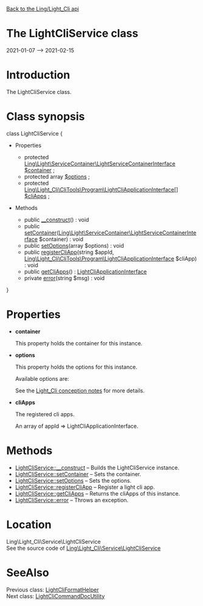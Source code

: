 [Back to the Ling/Light_Cli api](https://github.com/lingtalfi/Light_Cli/blob/master/doc/api/Ling/Light_Cli.md)



The LightCliService class
================
2021-01-07 --> 2021-02-15






Introduction
============

The LightCliService class.



Class synopsis
==============


class <span class="pl-k">LightCliService</span>  {

- Properties
    - protected [Ling\Light\ServiceContainer\LightServiceContainerInterface](https://github.com/lingtalfi/Light/blob/master/doc/api/Ling/Light/ServiceContainer/LightServiceContainerInterface.md) [$container](#property-container) ;
    - protected array [$options](#property-options) ;
    - protected [Ling\Light_Cli\CliTools\Program\LightCliApplicationInterface[]](https://github.com/lingtalfi/Light_Cli/blob/master/doc/api/Ling/Light_Cli/CliTools/Program/LightCliApplicationInterface.md) [$cliApps](#property-cliApps) ;

- Methods
    - public [__construct](https://github.com/lingtalfi/Light_Cli/blob/master/doc/api/Ling/Light_Cli/Service/LightCliService/__construct.md)() : void
    - public [setContainer](https://github.com/lingtalfi/Light_Cli/blob/master/doc/api/Ling/Light_Cli/Service/LightCliService/setContainer.md)([Ling\Light\ServiceContainer\LightServiceContainerInterface](https://github.com/lingtalfi/Light/blob/master/doc/api/Ling/Light/ServiceContainer/LightServiceContainerInterface.md) $container) : void
    - public [setOptions](https://github.com/lingtalfi/Light_Cli/blob/master/doc/api/Ling/Light_Cli/Service/LightCliService/setOptions.md)(array $options) : void
    - public [registerCliApp](https://github.com/lingtalfi/Light_Cli/blob/master/doc/api/Ling/Light_Cli/Service/LightCliService/registerCliApp.md)(string $appId, [Ling\Light_Cli\CliTools\Program\LightCliApplicationInterface](https://github.com/lingtalfi/Light_Cli/blob/master/doc/api/Ling/Light_Cli/CliTools/Program/LightCliApplicationInterface.md) $cliApp) : void
    - public [getCliApps](https://github.com/lingtalfi/Light_Cli/blob/master/doc/api/Ling/Light_Cli/Service/LightCliService/getCliApps.md)() : [LightCliApplicationInterface](https://github.com/lingtalfi/Light_Cli/blob/master/doc/api/Ling/Light_Cli/CliTools/Program/LightCliApplicationInterface.md)
    - private [error](https://github.com/lingtalfi/Light_Cli/blob/master/doc/api/Ling/Light_Cli/Service/LightCliService/error.md)(string $msg) : void

}




Properties
=============

- <span id="property-container"><b>container</b></span>

    This property holds the container for this instance.
    
    

- <span id="property-options"><b>options</b></span>

    This property holds the options for this instance.
    
    Available options are:
    
    
    
    See the [Light_Cli conception notes](https://github.com/lingtalfi/Light_Cli/blob/master/doc/pages/conception-notes.md) for more details.
    
    

- <span id="property-cliApps"><b>cliApps</b></span>

    The registered cli apps.
    
    An array of appId => LightCliApplicationInterface.
    
    



Methods
==============

- [LightCliService::__construct](https://github.com/lingtalfi/Light_Cli/blob/master/doc/api/Ling/Light_Cli/Service/LightCliService/__construct.md) &ndash; Builds the LightCliService instance.
- [LightCliService::setContainer](https://github.com/lingtalfi/Light_Cli/blob/master/doc/api/Ling/Light_Cli/Service/LightCliService/setContainer.md) &ndash; Sets the container.
- [LightCliService::setOptions](https://github.com/lingtalfi/Light_Cli/blob/master/doc/api/Ling/Light_Cli/Service/LightCliService/setOptions.md) &ndash; Sets the options.
- [LightCliService::registerCliApp](https://github.com/lingtalfi/Light_Cli/blob/master/doc/api/Ling/Light_Cli/Service/LightCliService/registerCliApp.md) &ndash; Register a light cli app.
- [LightCliService::getCliApps](https://github.com/lingtalfi/Light_Cli/blob/master/doc/api/Ling/Light_Cli/Service/LightCliService/getCliApps.md) &ndash; Returns the cliApps of this instance.
- [LightCliService::error](https://github.com/lingtalfi/Light_Cli/blob/master/doc/api/Ling/Light_Cli/Service/LightCliService/error.md) &ndash; Throws an exception.





Location
=============
Ling\Light_Cli\Service\LightCliService<br>
See the source code of [Ling\Light_Cli\Service\LightCliService](https://github.com/lingtalfi/Light_Cli/blob/master/Service/LightCliService.php)



SeeAlso
==============
Previous class: [LightCliFormatHelper](https://github.com/lingtalfi/Light_Cli/blob/master/doc/api/Ling/Light_Cli/Helper/LightCliFormatHelper.md)<br>Next class: [LightCliCommandDocUtility](https://github.com/lingtalfi/Light_Cli/blob/master/doc/api/Ling/Light_Cli/Util/LightCliCommandDocUtility.md)<br>
